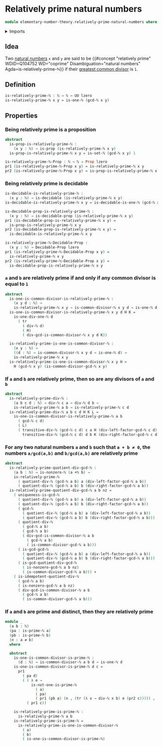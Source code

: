 # Relatively prime natural numbers

```agda
module elementary-number-theory.relatively-prime-natural-numbers where
```

<details><summary>Imports</summary>

```agda
open import elementary-number-theory.addition-natural-numbers
open import elementary-number-theory.divisibility-natural-numbers
open import elementary-number-theory.equality-natural-numbers
open import elementary-number-theory.greatest-common-divisor-natural-numbers
open import elementary-number-theory.natural-numbers
open import elementary-number-theory.prime-numbers

open import foundation.decidable-propositions
open import foundation.decidable-types
open import foundation.dependent-pair-types
open import foundation.identity-types
open import foundation.negated-equality
open import foundation.propositions
open import foundation.transport-along-identifications
open import foundation.universe-levels
```

</details>

## Idea

Two [natural numbers](elementary-number-theory.natural-numbers.md) `x` and `y`
are said to be
{{#concept "relatively prime" WDID=Q104752 WD="coprime" Disambiguation="natural numbers" Agda=is-relatively-prime-ℕ}}
if their
[greatest common divisor](elementary-number-theory.greatest-common-divisor-natural-numbers.md)
is `1`.

## Definition

```agda
is-relatively-prime-ℕ : ℕ → ℕ → UU lzero
is-relatively-prime-ℕ x y = is-one-ℕ (gcd-ℕ x y)
```

## Properties

### Being relatively prime is a proposition

```agda
abstract
  is-prop-is-relatively-prime-ℕ :
    (x y : ℕ) → is-prop (is-relatively-prime-ℕ x y)
  is-prop-is-relatively-prime-ℕ x y = is-set-ℕ (gcd-ℕ x y) 1

is-relatively-prime-ℕ-Prop : ℕ → ℕ → Prop lzero
pr1 (is-relatively-prime-ℕ-Prop x y) = is-relatively-prime-ℕ x y
pr2 (is-relatively-prime-ℕ-Prop x y) = is-prop-is-relatively-prime-ℕ x y
```

### Being relatively prime is decidable

```agda
is-decidable-is-relatively-prime-ℕ :
  (x y : ℕ) → is-decidable (is-relatively-prime-ℕ x y)
is-decidable-is-relatively-prime-ℕ x y = is-decidable-is-one-ℕ (gcd-ℕ x y)

is-decidable-prop-is-relatively-prime-ℕ :
  (x y : ℕ) → is-decidable-prop (is-relatively-prime-ℕ x y)
pr1 (is-decidable-prop-is-relatively-prime-ℕ x y) =
  is-prop-is-relatively-prime-ℕ x y
pr2 (is-decidable-prop-is-relatively-prime-ℕ x y) =
  is-decidable-is-relatively-prime-ℕ x y

is-relatively-prime-ℕ-Decidable-Prop :
  (x y : ℕ) → Decidable-Prop lzero
pr1 (is-relatively-prime-ℕ-Decidable-Prop x y) =
  is-relatively-prime-ℕ x y
pr2 (is-relatively-prime-ℕ-Decidable-Prop x y) =
  is-decidable-prop-is-relatively-prime-ℕ x y
```

### `a` and `b` are relatively prime if and only if any common divisor is equal to `1`

```agda
abstract
  is-one-is-common-divisor-is-relatively-prime-ℕ :
    (x y d : ℕ) →
    is-relatively-prime-ℕ x y → is-common-divisor-ℕ x y d → is-one-ℕ d
  is-one-is-common-divisor-is-relatively-prime-ℕ x y d H K =
    is-one-div-one-ℕ d
      ( tr
        ( div-ℕ d)
        ( H)
        ( div-gcd-is-common-divisor-ℕ x y d K))

  is-relatively-prime-is-one-is-common-divisor-ℕ :
    (x y : ℕ) →
    ((d : ℕ) → is-common-divisor-ℕ x y d → is-one-ℕ d) →
    is-relatively-prime-ℕ x y
  is-relatively-prime-is-one-is-common-divisor-ℕ x y H =
    H (gcd-ℕ x y) (is-common-divisor-gcd-ℕ x y)
```

### If `a` and `b` are relatively prime, then so are any divisors of `a` and `b`

```agda
abstract
  is-relatively-prime-div-ℕ :
    (a b c d : ℕ) → div-ℕ c a → div-ℕ d b →
    is-relatively-prime-ℕ a b → is-relatively-prime-ℕ c d
  is-relatively-prime-div-ℕ a b c d H K L =
    is-one-is-common-divisor-is-relatively-prime-ℕ a b
      ( gcd-ℕ c d)
      ( L)
      ( transitive-div-ℕ (gcd-ℕ c d) c a H (div-left-factor-gcd-ℕ c d) ,
        transitive-div-ℕ (gcd-ℕ c d) d b K (div-right-factor-gcd-ℕ c d))
```

### For any two natural numbers `a` and `b` such that `a + b ≠ 0`, the numbers `a/gcd(a,b)` and `b/gcd(a,b)` are relatively prime

```agda
abstract
  is-relatively-prime-quotient-div-gcd-ℕ :
    (a b : ℕ) → is-nonzero-ℕ (a +ℕ b) →
    is-relatively-prime-ℕ
      ( quotient-div-ℕ (gcd-ℕ a b) a (div-left-factor-gcd-ℕ a b))
      ( quotient-div-ℕ (gcd-ℕ a b) b (div-right-factor-gcd-ℕ a b))
  is-relatively-prime-quotient-div-gcd-ℕ a b nz =
    ( uniqueness-is-gcd-ℕ
      ( quotient-div-ℕ (gcd-ℕ a b) a (div-left-factor-gcd-ℕ a b))
      ( quotient-div-ℕ (gcd-ℕ a b) b (div-right-factor-gcd-ℕ a b))
      ( gcd-ℕ
        ( quotient-div-ℕ (gcd-ℕ a b) a (div-left-factor-gcd-ℕ a b))
        ( quotient-div-ℕ (gcd-ℕ a b) b (div-right-factor-gcd-ℕ a b)))
      ( quotient-div-ℕ
        ( gcd-ℕ a b)
        ( gcd-ℕ a b)
        ( div-gcd-is-common-divisor-ℕ a b
          ( gcd-ℕ a b)
          ( is-common-divisor-gcd-ℕ a b)))
      ( is-gcd-gcd-ℕ
        ( quotient-div-ℕ (gcd-ℕ a b) a (div-left-factor-gcd-ℕ a b))
        ( quotient-div-ℕ (gcd-ℕ a b) b (div-right-factor-gcd-ℕ a b)))
      ( is-gcd-quotient-div-gcd-ℕ
        ( is-nonzero-gcd-ℕ a b nz)
        ( is-common-divisor-gcd-ℕ a b))) ∙
    ( is-idempotent-quotient-div-ℕ
      ( gcd-ℕ a b)
      ( is-nonzero-gcd-ℕ a b nz)
      ( div-gcd-is-common-divisor-ℕ a b
        ( gcd-ℕ a b)
        ( is-common-divisor-gcd-ℕ a b)))
```

### If `a` and `b` are prime and distinct, then they are relatively prime

```agda
module _
  (a b : ℕ)
  (pa : is-prime-ℕ a)
  (pb : is-prime-ℕ b)
  (n : a ≠ b)
  where

  abstract
    is-one-is-common-divisor-is-prime-ℕ :
      (d : ℕ) → is-common-divisor-ℕ a b d → is-one-ℕ d
    is-one-is-common-divisor-is-prime-ℕ d c =
      pr1
        ( pa d)
        ( ( λ e →
            is-not-one-is-prime-ℕ
              ( a)
              ( pa)
              ( pr1 (pb a) (n , (tr (λ x → div-ℕ x b) e (pr2 c))))) ,
          ( pr1 c))

    is-relatively-prime-is-prime-ℕ :
      is-relatively-prime-ℕ a b
    is-relatively-prime-is-prime-ℕ =
      is-relatively-prime-is-one-is-common-divisor-ℕ
        ( a)
        ( b)
        ( is-one-is-common-divisor-is-prime-ℕ)
```
